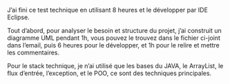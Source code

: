J’ai fini ce test technique en utilisant 8 heures et le développer par IDE Eclipse.

Tout d’abord, pour analyser le besoin et structure du projet, j’ai construit un diagramme UML pendant 1h, vous pouvez le trouvez dans le fichier ci-joint dans l’email, puis 6 heures pour le développer, et 1h pour le relire et mettre les commentaires.

Pour le stack technique, je n’ai utilisé que les bases du JAVA, le ArrayList, le flux d’entrée, l’exception, et le POO, ce sont des techniques principales.
